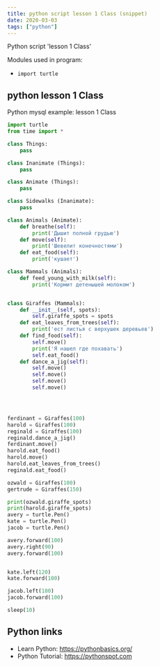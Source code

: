 ```yaml
---
title: python script lesson 1 Class (snippet)
date: 2020-03-03
tags: ["python"]
---
```

Python script 'lesson 1 Class'


Modules used in program: 
* `import turtle`

## python lesson 1 Class

Python mysql example: lesson 1 Class

```python
import turtle
from time import *

class Things:
    pass

class Inanimate (Things):
    pass

class Animate (Things):
    pass

class Sidewalks (Inanimate):
    pass

class Animals (Animate):
    def breathe(self):
        print('Дышит полной грудью')
    def move(self):
        print('Шевелит конечностями')
    def eat_food(self):
        print('кушает')

class Mammals (Animals):
    def feed_young_with_milk(self):
        print('Кормит детенышей молоком')


class Giraffes (Mammals):
    def __init__(self, spots):
        self.giraffe_spots = spots
    def eat_leaves_from_trees(self):
        print('ест листья с верхушек деревьев')
    def find_food(self):
        self.move()
        print('Я нашел где похавать')
        self.eat_food()
    def dance_a_jig(self):
        self.move()
        self.move()
        self.move()
        self.move()




ferdinant = Giraffes(100)
harold = Giraffes(100)
reginald = Giraffes(100)
reginald.dance_a_jig()
ferdinant.move()
harold.eat_food()
harold.move()
harold.eat_leaves_from_trees()
reginald.eat_food()

ozwald = Giraffes(100)
gertrude = Giraffes(150)

print(ozwald.giraffe_spots)
print(harold.giraffe_spots)
avery = turtle.Pen()
kate = turtle.Pen()
jacob = turtle.Pen()

avery.forward(100)
avery.right(90)
avery.forward(100)


kate.left(120)
kate.forward(100)

jacob.left(180)
jacob.forward(100)

sleep(10)


```

## Python links

- Learn Python: https://pythonbasics.org/
- Python Tutorial: https://pythonspot.com
